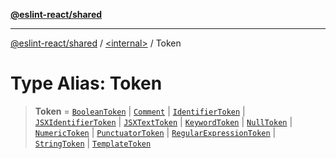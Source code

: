 [**@eslint-react/shared**](../../README.md)

***

[@eslint-react/shared](../../README.md) / [\<internal\>](../README.md) / Token

# Type Alias: Token

> **Token** = [`BooleanToken`](../interfaces/BooleanToken.md) \| [`Comment`](Comment.md) \| [`IdentifierToken`](../interfaces/IdentifierToken.md) \| [`JSXIdentifierToken`](../interfaces/JSXIdentifierToken.md) \| [`JSXTextToken`](../interfaces/JSXTextToken.md) \| [`KeywordToken`](../interfaces/KeywordToken.md) \| [`NullToken`](../interfaces/NullToken.md) \| [`NumericToken`](../interfaces/NumericToken.md) \| [`PunctuatorToken`](../interfaces/PunctuatorToken.md) \| [`RegularExpressionToken`](../interfaces/RegularExpressionToken.md) \| [`StringToken`](../interfaces/StringToken.md) \| [`TemplateToken`](../interfaces/TemplateToken.md)
